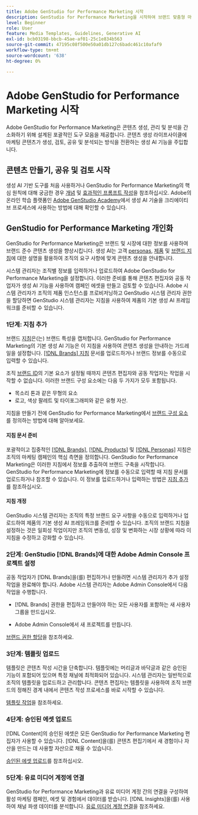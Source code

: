 ```yaml
---
title: Adobe GenStudio for Performance Marketing 시작
description: GenStudio for Performance Marketing을 시작하여 브랜드 맞춤형 마케팅 콘텐츠를 생성하고 캠페인 관리를 가속화하는 방법을 알아봅니다.
level: Beginner
role: User
feature: Media Templates, Guidelines, Generative AI
exl-id: bcb03198-bbcb-45ae-af01-25c1e834b563
source-git-commit: 47195c08f500e50a01db127c6badc461c10afaf9
workflow-type: tm+mt
source-wordcount: '638'
ht-degree: 0%

---
```


# Adobe GenStudio for Performance Marketing 시작

Adobe GenStudio for Performance Marketing은 콘텐츠 생성, 관리 및 분석을 간소화하기 위해 설계된 포괄적인 도구 모음을 제공합니다. 콘텐츠 생성 라이프사이클에 마케팅 콘텐츠가 생성, 검토, 공유 및 분석되는 방식을 전환하는 생성 AI 기능을 주입합니다.

## 콘텐츠 만들기, 공유 및 검토 시작

생성 AI 기반 도구를 처음 사용하거나 GenStudio for Performance Marketing의 핵심 원칙에 대해 궁금한 경우 [개념](/help/user-guide/concepts.md) 및 [효과적인 프롬프트 작성](/help/user-guide/effective-prompts.md)을 참조하십시오. Adobe의 온라인 학습 플랫폼인 [Adobe GenStudio Academy](https://learningmanager.adobe.com/genstudioacademy)에서 생성 AI 기술을 크리에이티브 프로세스에 사용하는 방법에 대해 확인할 수 있습니다.

## GenStudio for Performance Marketing 개인화

GenStudio for Performance Marketing은 브랜드 및 시장에 대한 정보를 사용하여 브랜드 준수 콘텐츠 생성을 향상시킵니다. 생성 AI는 고객 [personas](/help/user-guide/guidelines/personas.md), [제품](/help/user-guide/guidelines/products.md) 및 [브랜드 지침](/help/user-guide/guidelines/overview.md)에 대한 설명을 활용하여 조직의 요구 사항에 맞게 콘텐츠 생성을 안내합니다.

시스템 관리자는 조직별 정보를 입력하거나 업로드하여 Adobe GenStudio for Performance Marketing을 설정합니다. 이러한 준비를 통해 콘텐츠 편집자와 공동 작업자가 생성 AI 기능을 사용하여 캠페인 에셋을 만들고 검토할 수 있습니다. Adobe 시스템 관리자가 조직의 제품 인스턴스를 프로비저닝하고 GenStudio 시스템 관리자 권한을 할당하면 GenStudio 시스템 관리자는 지침을 사용하여 제품의 기본 생성 AI 프레임워크를 준비할 수 있습니다.

### 1단계: 지침 추가

브랜드 [지침](/help/user-guide/guidelines/overview.md)은(는) 브랜드 특성을 캡처합니다. GenStudio for Performance Marketing의 기본 생성 AI 기능은 이 지침을 사용하여 콘텐츠 생성을 안내하는 가드레일을 설정합니다. [[!DNL Brands] 지침](/help/user-guide/guidelines/brands.md) 문서를 업로드하거나 브랜드 정보를 수동으로 입력할 수 있습니다.

조직 [브랜드 ID](/help/user-guide/guidelines/brands.md)의 기본 요소가 설정될 때까지 콘텐츠 편집자와 공동 작업자는 작업을 시작할 수 없습니다. 이러한 브랜드 구성 요소에는 다음 두 가지가 모두 포함됩니다.

* 목소리 톤과 같은 무형의 요소
* 로고, 색상 팔레트 및 타이포그래피와 같은 유형 자산.

지침을 만들기 전에 GenStudio for Performance Marketing에서 [브랜드 구성 요소](/help/user-guide/guidelines/brands.md)를 정의하는 방법에 대해 알아보세요.

#### 지침 문서 준비

포괄적이고 집중적인 [[!DNL Brands]](/help/user-guide/guidelines/brands.md), [[!DNL Products]](/help/user-guide/guidelines/products.md) 및 [[!DNL Personas]](/help/user-guide/guidelines/personas.md) 지침은 조직의 마케팅 캠페인의 핵심 측면을 정의합니다. GenStudio for Performance Marketing은 이러한 지침에서 정보를 추출하여 브랜드 구축을 시작합니다. GenStudio for Performance Marketing에 정보를 수동으로 입력할 때 지침 문서를 업로드하거나 참조할 수 있습니다. 이 정보를 업로드하거나 입력하는 방법은 [지침 추가](/help/user-guide/guidelines/overview.md)를 참조하십시오.

#### 지침 개정

GenStudio 시스템 관리자는 조직의 특정 브랜드 요구 사항을 수동으로 입력하거나 업로드하여 제품의 기본 생성 AI 프레임워크를 준비할 수 있습니다. 조직의 브랜드 지침을 설정하는 것은 일회성 작업이지만 조직의 변동성, 성장 및 변화하는 시장 상황에 따라 이 지침을 수정하고 강화할 수 있습니다.

### 2단계: GenStudio [!DNL Brands]에 대한 Adobe Admin Console 프로젝트 설정

공동 작업자가 [!DNL Brands]을(를) 편집하거나 만들려면 시스템 관리자가 추가 설정 작업을 완료해야 합니다. Adobe 시스템 관리자는 Adobe Admin Console에서 다음 작업을 수행합니다.

* [!DNL Brands] 권한을 편집하고 만들어야 하는 모든 사용자를 포함하는 새 사용자 그룹을 만드십시오.

* Adobe Admin Console에서 새 프로젝트를 만듭니다.

[브랜드 권한 할당](configure-brand-permissions.md)을 참조하세요.

### 3단계: 템플릿 업로드

템플릿은 콘텐츠 작성 시간을 단축합니다. 템플릿에는 머리글과 바닥글과 같은 승인된 기능이 포함되어 있으며 특정 채널에 최적화되어 있습니다. 시스템 관리자는 일반적으로 조직의 템플릿을 업로드하고 관리합니다. 콘텐츠 편집자는 템플릿을 사용하여 조직 브랜드의 정해진 경계 내에서 콘텐츠 작성 프로세스를 바로 시작할 수 있습니다.

[템플릿 작업](/help/user-guide/content/use-templates.md)을 참조하세요.

### 4단계: 승인된 에셋 업로드

[!DNL Content]의 승인된 에셋은 모든 GenStudio for Performance Marketing 편집자가 사용할 수 있습니다. [!DNL Content]을(를) 콘텐츠 편집기에서 새 경험이나 자산을 만드는 데 사용할 자산으로 채울 수 있습니다.

[승인된 에셋 업로드](/help/user-guide/content/manage-assets.md)를 참조하십시오.

### 5단계: 유료 미디어 계정에 연결

GenStudio for Performance Marketing과 유료 미디어 계정 간의 연결을 구성하여 활성 마케팅 캠페인, 에셋 및 경험에서 데이터를 받습니다. [!DNL Insights]을(를) 사용하여 채널 파생 데이터를 분석합니다. [유료 미디어 계정 연결](/help/user-guide/connectors/connect-channel.md)을 참조하세요.
